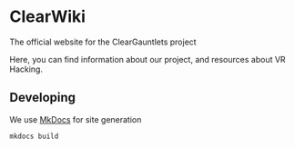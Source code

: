 # ClearWiki

The official website for the ClearGauntlets project

Here, you can find information about our project, and resources about VR Hacking.

## Developing

We use [MkDocs](https://www.mkdocs.org/) for site generation

```
mkdocs build
```
